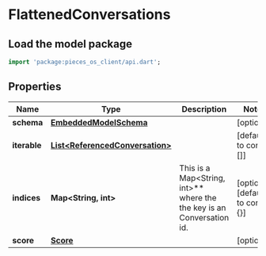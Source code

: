 # FlattenedConversations

## Load the model package
```dart
import 'package:pieces_os_client/api.dart';
```

## Properties
Name | Type | Description | Notes
------------ | ------------- | ------------- | -------------
**schema** | [**EmbeddedModelSchema**](EmbeddedModelSchema) |  | [optional] 
**iterable** | [**List\<ReferencedConversation\>**](ReferencedConversation) |  | [default to const []]
**indices** | **Map\<String, int\>** | This is a Map\<String, int\>** where the the key is an Conversation id. | [optional] [default to const {}]
**score** | [**Score**](Score) |  | [optional] 




